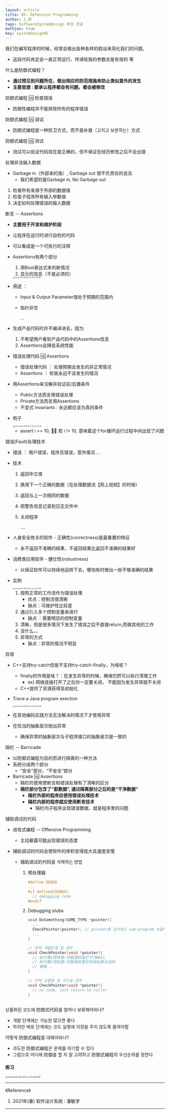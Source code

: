 ```yaml
---
layout: article
title: 05. Defensive Programming
author: J_宋
tags: SoftwareSystemDesign 中文 한글
mathjax: true
key: systemDesign05
---
```




我们在编写程序的时候，经常会做出各种各样的假设来简化我们的问题。

- 这段代码肯定会一直正常运行，传递给我的参数总是有效的 等



什么是防御式编程？

- **通过预见到问题所在，做出相应的防范措施来防止类似意外的发生**
- **主要思想 : 要承认程序都会有问题，都会被修改**



防御式编程 🆚 检查错误

- 防御性编程并不能排除所有的程序错误



防御式编程 🆚 调试

- 防御式编程是一种防卫方式，而不是补救（고치고 보완하는）方式



防御式编程 🆚 测试

- 测试可以验证代码现在是正确的，但不保证在经历修改之后不会出错



处理非法输入数据

- Garbage in（外部来的值）, Garbage out 很不负责任的说法
  - 我们希望的是Garbage in, No Garbage out

1. 检查所有来源于外部的数据值
2. 检查子程序所有输入参数值
3. 决定如何处理错误的输入数据



断言 -- Assertions

- **主要用于开发和维护阶段**
- 让程序在运行时进行自检的代码
- 可以看成是一个可执行的注释

- Assertions有两个部分

  1. 用Bool表达式来判断情况
  2. 显示的信息（不是必须的）

   <img src="/assets/images/软设/myNote/pic_06/Screen Shot 2021-06-27 at 6.21.11 PM.png" alt="Screen Shot 2021-06-27 at 6.21.11 PM" style="zoom:33%;" />

- 用途 ：

  - Input & Output Parameter值处于预期的范围内

  - 指针非空

    ...

- 生成产品代码时并不编译进去，因为

  1. 不希望用户看到产品代码中的Assertions信息
  2. Assertions会降低系统性能

- 错误处理代码 🆚 Assertions
  - 错误处理代码 ： 处理预期会发生的非正常情况
  - Assertions ： 检查永远不该发生的情况
- 用Assertions来注解并验证前/后置条件
  - Public方法而言用错误处理
  - Private方法而言用Assertions
  - 不变式 invariants : 永远都应该为真的条件

- 例子

   <img src="/assets/images/软设/myNote/pic_06/Screen Shot 2021-06-27 at 6.47.25 PM.png" alt="Screen Shot 2021-06-27 at 6.47.25 PM" style="zoom:33%;" />

  - assert i == 10; 💁🏻 若 i != 10, 意味着这个for循环运行过程中间出现了问题



错误(Fault)处理技术

- 错误 ： 用户错误，程序员错误，意外情况 ...

- 技术

  1. 返回中立值

  2. 换用下一个正确的数据（在处理数据流【网上视频】的时候）

  3. 返回与上一次相同的数据

  4. 把警告信息记录到日志文件中

  5. 关闭程序

     ....

- 人身安全攸关的软件 - 正确性(correctness)是最重要的特征

  - 永不返回不准确的结果，不返回结果比返回不准确的结果好

- 消费类应用软件 - 健壮性(robustness)

  - 以保证软件可以持续地运转下去，哪怕有时做出一些不够准确的结果

- 实例

  <img src="/assets/images/软设/myNote/pic_06/Screen Shot 2021-06-27 at 7.12.52 PM.png" alt="Screen Shot 2021-06-27 at 7.12.52 PM" style="zoom:33%;" />

  1. 按照正常的工作流作为错误处理 
     - 优点：控制流很清晰
     - 缺点：可维护性比较差
  2. 通过引入多个控制变量来进行
     - 缺点 ：需要明显的控制变量
  3. 清晰，但是很多情况下发生了错误之后不直接return,而做其他的工作
  4. 没什么，，
  5. 异常的方式
     - 缺点：异常的情况不明显



异常

- C++支持try-catch但是不支持try-catch-finally，为啥呢？

  - finally的作用是啥？：在发生异常的时候，确保仍然可以执行清理工作
    - ex) 网络连接打开了之后你一定要关闭， 不能因为发生异常就不关闭
  - C++提供了资源获得及初始化

- Trace a Java program exection

   <img src="/assets/images/软设/myNote/pic_06/Screen Shot 2021-06-27 at 9.07.54 PM.png" alt="Screen Shot 2021-06-27 at 9.07.54 PM" style="zoom:33%;" />

  

- 在其他编码实践方法无法解决的情况下才使用异常
- 在恰当的抽象层次抛出异常
  - 确保异常的抽象层次与子程序接口的抽象层次是一致的



隔栏 -- Barricade

- 以防御式编程为目的而进行隔离的一种方法
- 系统分成两个部分
  - “安全”部分，“不安全”部分
- Barricade 🆚 Assertions
  - 隔栏的使用使断言和错误处理有了清晰的区分
  - **隔栏部分包含了“脏数据”, 通过隔离部分之后的是“干净数据”**
    - **隔栏外部的程序应使用错误处理技术**
    - **隔栏内部的程序就应使用断言技术**
      - 隔栏内子程序出现错误数据，就是程序里的问题



辅助调试的代码

- 进攻式编程 -- Offensive Programming
  - 主动暴露可能出现错误的态度

- 辅助调试的代码会使软件的体积变得庞大且速度变慢

  - 辅助调试的代码를 삭제하는 방법

    1. 预处理器 

       ```c++
       #define DEBUG
       ...
       #if defined(DEBUG)
         // debugging code
       #endif
       ```

       

    2. Debugging stubs 

       ```c++
       void DoSomething(SOME_TYPE *pointer){
         ...
         CheckPointer(pointer); // pointer를 검사하는 sub-program 호출하기
         ...
       }
       
       // 만약 개발단계 일 경우
       void CheckPointer(void *pointer){
         // 执行第1项检查—可能是检查它不为NULL
         // 执行第2项检查—可能是检查它的地址是合法的
         // 等等...
       }
       
       // 만약 상품화 된 코드일 경우
       void CheckPointer(void *pointer){
         // no code, just return to caller
       }
         
       ```



상품화된 코드에 防御式代码를 얼마나 보류해야되나?

- 개발 단계에는 가능한 많으면 좋다
- 하지만 배포 단계에는 코드 실행에 지장을 주지 않도록 줄여야함



어떻게 防御式编程를 대해야되나?

- 과도한 防御式编程은 문제를 야기할 수 있다
- 그럼으로 어디에 防御를 할 지 잘 고려하고 防御式编程의 우선순위를 정한다



#### 练习

 <img src="/assets/images/软设/myNote/pic_06/Screen Shot 2021-06-27 at 10.16.46 PM.png" alt="Screen Shot 2021-06-27 at 10.16.46 PM" style="zoom:40%;" />





---

《Reference》

1. 2021年(春) 软件设计系统 : 潘敏学



***

